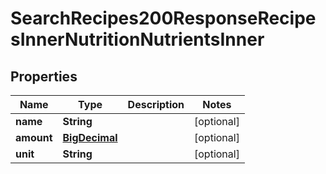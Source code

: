

# SearchRecipes200ResponseRecipesInnerNutritionNutrientsInner

## Properties

Name | Type | Description | Notes
------------ | ------------- | ------------- | -------------
**name** | **String** |  |  [optional]
**amount** | [**BigDecimal**](BigDecimal.md) |  |  [optional]
**unit** | **String** |  |  [optional]




